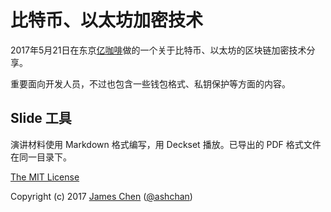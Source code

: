 # 比特币、以太坊加密技术

2017年5月21日在东京[亿咖啡](http://ecafe.tokyo)做的一个关于比特币、以太坊的区块链加密技术分享。

重要面向开发人员，不过也包含一些钱包格式、私钥保护等方面的内容。

## Slide 工具

演讲材料使用 Markdown 格式编写，用 Deckset 播放。已导出的 PDF 格式文件在同一目录下。


[The MIT License](https://jameschen.mit-license.org/license.html)

Copyright (c) 2017 [James Chen](https://ashchan.com/) ([@ashchan](https://twitter.com/ashchan))
